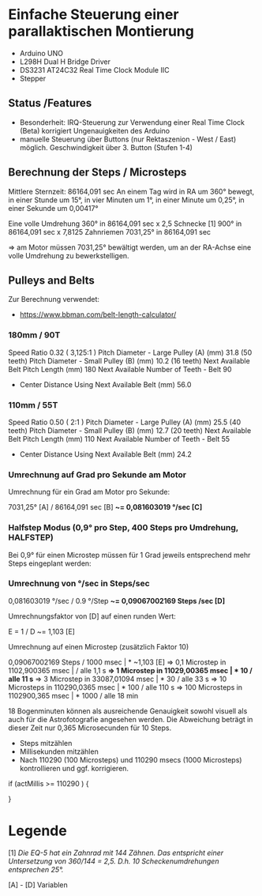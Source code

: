 
# Einfache Steuerung einer parallaktischen Montierung

* Arduino UNO 
* L298H Dual H Bridge Driver
* DS3231 AT24C32 Real Time Clock Module IIC 
* Stepper

## Status /Features

* Besonderheit: IRQ-Steuerung zur Verwendung einer Real Time Clock (Beta) korrigiert Ungenauigkeiten des Arduino
* manuelle Steuerung über Buttons (nur Rektaszenion - West / East) möglich. Geschwindigkeit über 3. Button (Stufen 1-4)


## Berechnung der Steps / Microsteps 

Mittlere Sternzeit: 86164,091 sec
An einem Tag wird in RA um 360° bewegt, in einer Stunde um 15°, in vier Minuten um 1°, in einer Minute um 0,25°, in einer Sekunde um 0,00417°

Eine volle Umdrehung	 360°		in		86164,091 sec
x 2,5    Schnecke [1]	 900°		in		86164,091 sec 
x 7,8125 Zahnriemen		7031,25°	in		86164,091 sec

=> am Motor müssen 7031,25° bewältigt werden, um an der RA-Achse eine volle Umdrehung zu bewerkstelligen.


## Pulleys and Belts

Zur Berechnung verwendet:
* https://www.bbman.com/belt-length-calculator/

### 180mm / 90T
Speed Ratio 0.32 ( 3,125:1 )
Pitch Diameter - Large Pulley (A) (mm)  31.8 (50 teeth)
Pitch Diameter - Small Pulley (B) (mm)  10.2 (16 teeth)
Next Available Belt Pitch Length (mm)   180
Next Available Number of Teeth - Belt   90

* Center Distance Using Next Available Belt (mm)    56.0

### 110mm / 55T
Speed Ratio 0.50 ( 2:1 )
Pitch Diameter - Large Pulley (A) (mm)  25.5 (40 teeth)
Pitch Diameter - Small Pulley (B) (mm)  12.7 (20 teeth)
Next Available Belt Pitch Length (mm)   110
Next Available Number of Teeth - Belt   55

* Center Distance Using Next Available Belt (mm)    24.2

### Umrechnung auf Grad pro Sekunde am Motor

Umrechnung für ein Grad am Motor pro Sekunde:

7031,25° [A] / 86164,091 sec [B]
__~= 0,081603019 °/sec [C]__ 


### Halfstep Modus (0,9° pro Step, 400 Steps pro Umdrehung, HALFSTEP)

Bei 0,9° für einen Microstep müssen für 1 Grad  jeweils entsprechend mehr Steps eingeplant werden:

### Umrechnung von °/sec in Steps/sec

0,081603019 °/sec  /  0.9 °/Step
__~= 0,09067002169 Steps /sec [D]__

Umrechnungsfaktor von [D] auf einen runden Wert:

E = 1 / D ~= 1,103 [E]

Umrechnung auf einen Microstep (zusätzlich Faktor 10)

0,09067002169 Steps / 1000 msec             | * ~1,103 [E]
=> 0,1  Microstep in     1102,900365 msec   |          / alle  1,1 s
__=> 1    Microstep in  11029,00365  msec   | * 10     / alle  11 s__
=> 3    Microstep in    33087,01094  msec   | * 30     / alle  33 s 
=> 10   Microsteps in  110290,0365   msec   | * 100    / alle 110 s
=> 100  Microsteps in 1102900,365    msec   | * 1000   / alle 18 min

18 Bogenminuten können als ausreichende Genauigkeit sowohl visuell als auch für die Astrofotografie angesehen werden. Die Abweichung beträgt in dieser Zeit nur 0,365 Microsecunden für 10 Steps.

- Steps mitzählen
- Millisekunden mitzählen
- Nach 110290 (100 Microsteps) und 110290 msecs (1000 Microsteps) kontrollieren und ggf. korrigieren.

if (actMillis >= 110290 ) {

}

# Legende

[1] 
*Die EQ-5 hat ein Zahnrad mit 144 Zähnen. Das entspricht*
*einer Untersetzung von 360/144 = 2,5. D.h. 10 Scheckenumdrehungen*
*entsprechen 25°.*

[A] - [D]
Variablen


